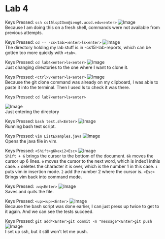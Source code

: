 Lab 4
=====

Keys Pressed:
```ssh cs15lsp23nm@ieng6.ucsd.edu<enter>``` 
![Image](1.png)<br>
Because I am doing this on a fresh shell, commands were not available from previous attempts.

Keys Pressed:
```cd -- -cs<tab><enter>ls<enter>```
![Image](2.png)<br>
The directory holding my lab stuff is in -cs15l-lab-reports, which can be gotten too more quickly with ```<tab>```.

Keys Pressed:
```cd lab4<enter>ls<enter>```
![Image](3.png)<br>
Just changing directories to the one where I want to clone it.

Keys Pressed:
```<ctrl>v<enter>ls<enter>```
![Image](4.png)<br>
Because the  git clone command was already on my clipboard, I was able to paste it into the terminal. Then I used ls to check it was there.

Keys Pressed:
```cd lab7<enter>ls<enter>```

![Image](5.png)<br>
Just entering the directory

Keys Pressed:
```bash test.sh<Enter>```
![Image](6.png)<br>
Running bash test script.

Keys Pressed:
```vim ListExamples.java```
![Image](7.png)<br>
Opens the java file in vim.

Keys Pressed:
```<Shift>g6kexi2<Esc>```
![Image](8.png)<br>
```Shift + G``` brings the cursor to the bottom of the document. ```6k``` moves the cursor up 6 lines. ```e``` moves the cursor to the next word, which is index1 inthis case. ```x``` deletes the character it is over, which is the number 1 in this case. ```i``` puts vim in insertion mode. ```2``` add the number 2 where the cursor is. ```<Esc>``` Brings vim back into command mode.

Keys Pressed:
```:wq<Enter>```
![Image](9.png)<br>
Saves and quits the file.

Keys Pressed:
```<up><up><Enter>```
![Image](10.png)<br>
Because the bash script was done earlier, I can just press up twice to get to it again. And we can see the tests succeed.

Keys Pressed:
```git add*<Enter>git commit -m "message"<Enter>git push```
![Image](11.png)<br>
I set up ssh, but it still won't let me push.
